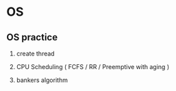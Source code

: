 # OS #

## OS practice ##

1. create thread

2. CPU Scheduling ( FCFS / RR / Preemptive with aging )
	
3. bankers algorithm
